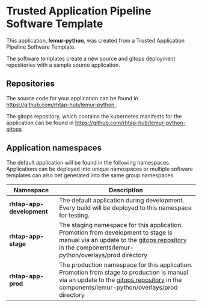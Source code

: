 # Trusted Application Pipeline Software Template

This application, **lemur-python**, was created from a Trusted Application Pipeline Software Template.

The software templates create a new source and gitops deployment repositories with a sample source application. 

## Repositories

The source code for your application can be found in [https://github.com/rhtap-hub/lemur-python ](https://github.com/rhtap-hub/lemur-python ).
 
The gitops repository, which contains the kubernetes manifests for the application can be found in 
[https://github.com/rhtap-hub/lemur-python-gitops ](https://github.com/rhtap-hub/lemur-python-gitops ) 

## Application namespaces 

The default application will be found in the following namespaces. Applications can be deployed into unique namespaces or multiple software templates can also bet generated into the same group namespaces.  

|  Namespace   |  Description   |  
| -------- | -------- |   
| **rhtap-app-development** | The default application during development. Every build will be deployed to this namespace for testing. | 
| **rhtap-app-stage** | The staging namespace for this application. Promotion from development to stage is manual via an update to the [gitops repository](https://github.com/rhtap-hub/lemur-python-gitops ) in the components/lemur-python/overlays/prod directory |  
| **rhtap-app-prod** | The production namespace for this application. Promotion from stage to production is manual via an update to the [gitops repository](https://github.com/rhtap-hub/lemur-python-gitops ) in the components/lemur-python/overlays/prod directory | 